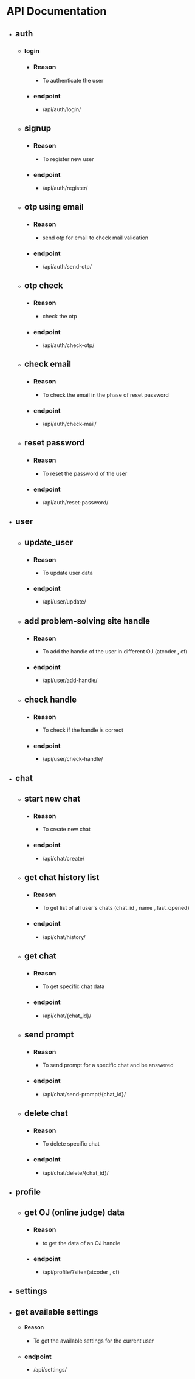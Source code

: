 # API Documentation

- ## auth
  - ### login
    - ### Reason
      - To authenticate the user
    - ### endpoint
      - /api/auth/login/
  - ## signup
    - ### Reason
      - To register new user 
    - ### endpoint
      - /api/auth/register/
  - ## otp using email
    - ### Reason
      - send otp for email to check mail validation
    - ### endpoint
      - /api/auth/send-otp/
  - ## otp check
    - ### Reason
      - check the otp 
    - ### endpoint
      - /api/auth/check-otp/
  - ## check email
    - ### Reason
      - To check the email in the phase of reset password
    - ### endpoint
      - /api/auth/check-mail/
  - ## reset password
    - ### Reason
      - To reset the password of the user
    - ### endpoint
      - /api/auth/reset-password/

- ## user
    - ## update_user
      - ### Reason
        - To update user data
      - ### endpoint
        - /api/user/update/
    - ## add problem-solving site handle
      - ### Reason
        - To add the handle of the user in different OJ (atcoder , cf)
      - ### endpoint
        - /api/user/add-handle/
    - ## check handle
      - ### Reason
        - To check if the handle is correct
      - ### endpoint
        - /api/user/check-handle/

- ## chat
  - ## start new chat
    - ### Reason
      - To create new chat
    - ### endpoint
      - /api/chat/create/
  - ## get chat history list
    - ### Reason
      - To get list of all user's chats (chat_id , name , last_opened) 
    - ### endpoint
      - /api/chat/history/
  - ## get chat
    - ### Reason
      - To get specific chat data
    - ### endpoint
      - /api/chat/{chat_id}/
  - ## send prompt
    - ### Reason
      - To send prompt for a specific chat and be answered 
    - ### endpoint
      - /api/chat/send-prompt/{chat_id}/
  - ## delete chat
    - ### Reason
      - To delete specific chat
    - ### endpoint
      - /api/chat/delete/{chat_id}/

- ## profile
  - ## get OJ (online judge) data
    - ### Reason
      - to get the data of an OJ handle
    - ### endpoint
      - /api/profile/?site=(atcoder , cf)

- ## settings
 - ## get available settings
    - #### Reason
      - To get the available settings for the current user
    - ### endpoint
      - /api/settings/
